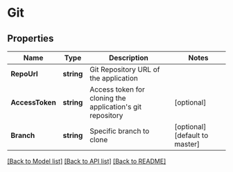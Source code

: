 # Git

## Properties

Name | Type | Description | Notes
------------ | ------------- | ------------- | -------------
**RepoUrl** | **string** | Git Repository URL of the application | 
**AccessToken** | **string** | Access token for cloning the application&#39;s git repository | [optional] 
**Branch** | **string** | Specific branch to clone | [optional] [default to master]

[[Back to Model list]](../README.md#documentation-for-models) [[Back to API list]](../README.md#documentation-for-api-endpoints) [[Back to README]](../README.md)


